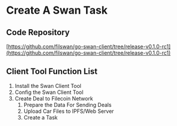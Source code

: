 # Create A Swan Task

## Code Repository

[https://github.com/filswan/go-swan-client/tree/release-v0.1.0-rc1](https://github.com/filswan/go-swan-client/tree/release-v0.1.0-rc1)

## Client Tool Function List

1. Install the Swan Client Tool
2. Config the Swan Client Tool
3. Create Deal to Filecoin Network
   1. Prepare the Data For Sending Deals
   2. Upload Car Files to IPFS/Web Server
   3. Create a Task
